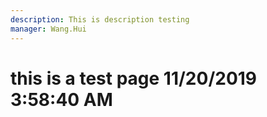 ```yaml
---
description: This is description testing
manager: Wang.Hui
---
```

# this is a test page 11/20/2019 3:58:40 AM